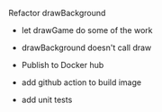 Refactor drawBackground
- let drawGame do some of the work
- drawBackground doesn't call draw

- Publish to Docker hub
- add github action to build image
- add unit tests
